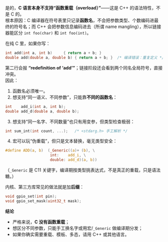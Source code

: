 是的，**C 语言本身不支持“函数重载（overload）”**——这是 C++ 的语法特性，不是 C 的。  
根本原因：C 编译器在符号表里只记录**函数名**，不会把参数类型、个数编码进最终的符号名；而 C++ 会把参数信息编码进去（所谓 name mangling），所以链接器能区分 `int foo(char)` 和 `int foo(int)`。

在纯 C 里，如果你写：

```c
int add(int a, int b)     { return a + b; }
double add(double a, double b) { return a + b; }  /* 编译错误：重复定义 */
```

第二行会报 **“redefinition of ‘add’”**；链接阶段还会看到两个同名全局符号，直接冲突。  
因此：

1. 函数名必须唯一。  
2. 想支持“同一语义、不同参数”，只能靠**不同的函数名**：

```c
int    add_i(int a, int b);
double add_d(double a, double b);
```

3. 想支持“同一名字、不同数量”也只有用变参，但类型检查极弱：

```c
int sum_int(int count, ...);   /* <stdarg.h> 手工解析 */
```

4. 宏可以玩“伪重载”，但只是文本替换，毫无类型安全：

```c
#define ADD(a, b)  (_Generic((a)+ (b), \
                    int:    add_i, \
                    double: add_d)(a, b))
```

（`_Generic` 是 C11 关键字，编译期按类型挑表达式，不是真正的重载，只是语法糖。）

内核、第三方库常见的做法就是加**后缀**：

```c
void gpio_set(int pin);
void gpio_set_mask(uint32_t mask);
```

**结论**  
- 严格来说，**C 没有函数重载**；  
- 想区分不同参数，只能手工换名字或用宏/`_Generic` 做编译期分发；  
- 如果你确实需要重载、模板、多态，请用 C++ 或其他语言。

